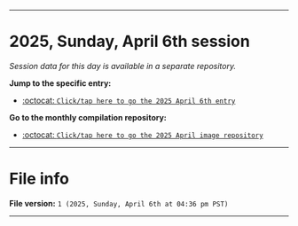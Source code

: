
***

# 2025, Sunday, April 6th session

_Session data for this day is available in a separate repository._

**Jump to the specific entry:**

- [:octocat: `Click/tap here to go the 2025 April 6th entry`](https://github.com/seanpm2001/SeansLifeArchive_Images_MotorWorld_CarFactory_Y2025_V4/tree/SeansLifeArchive_Images_MotorWorld_CarFactory_Y2025_V4_Main-dev/2025/04_April/06/)

**Go to the monthly compilation repository:**

- [:octocat: `Click/tap here to go the 2025 April image repository`](https://github.com/seanpm2001/SeansLifeArchive_Images_MotorWorld_CarFactory_Y2025_V4/)

***

# File info

**File version:** `1 (2025, Sunday, April 6th at 04:36 pm PST)`

***
